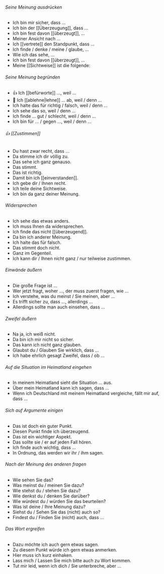 ###### Seine Meinung ausdrücken
- Ich bin mir sicher, dass ...
- Ich bin der [[Überzeugung]], dass ...
- Ich bin fest davon [[überzeugt]], ...
- Meiner Ansicht nach ...
- Ich [[vertrete]] den Standpunkt, dass ...
- Ich finde / denke / meine / glaube, ...
- Wie ich das sehe, ...
- Ich bin fest davon [[überzeugt]], ...
- Meine [[Sichtweise]] ist die folgende:

###### Seine Meinung begründen
- 👍 Ich [[befürworte]] ..., weil ...
- 🙅 Ich [[ablehne|lehne]] ... ab, weil / denn ...
- Ich halte das für richtig / falsch, weil / denn ...
- Ich sehe das so, weil / denn ...
- Ich finde ... gut / schlecht, weil / denn ...
- Ich bin für ... / gegen ..., weil / denn ...


###### 👍 [[Zustimmen]]
- Du hast zwar recht, dass ...
- Da stimme ich dir völlig zu.
- Das sehe ich ganz genauso.
- Das stimmt.
- Das ist richtig.
- Damit bin ich [[einverstanden]].
- Ich gebe dir / Ihnen recht.
- Ich teile deine Sichtweise.
- Ich bin da ganz deiner Meinung.

###### Widersprechen
- Ich sehe das etwas anders.
- Ich muss Ihnen da widersprechen.
- Ich finde das nicht [[überzeugend]].
- Da bin ich anderer Meinung.
- Ich halte das für falsch.
- Das stimmt doch nicht.
- Ganz im Gegenteil.
- Ich kann dir / Ihnen nicht ganz / nur teilweise zustimmen.

###### Einwände äußern
- Die große Frage ist ...
- Wer jetzt fragt, woher ..., der muss zuerst fragen, wie ...
- Ich verstehe, was du meinst / Sie meinen, aber ...
- Es trifft sicher zu, dass ..., allerdings ...
- Allerdings sollte man auch einsehen, dass ...

###### Zweifel äußern
- Na ja, ich weiß nicht.
- Da bin ich mir nicht so sicher.
- Das kann ich nicht ganz glauben.
- Glaubst du / Glauben Sie wirklich, dass ...
- Ich habe ehrlich gesagt Zweifel, dass / ob ...

###### Auf die Situation im Heimatland eingehen
- In meinem Heimatland sieht die Situation ... aus.
- Über mein Heimatland kann ich sagen, dass ...
- Wenn ich Deutschland mit meinem Heimatland vergleiche, fällt mir auf, dass ...

###### Sich auf Argumente einigen
- Das ist doch ein guter Punkt.
- Diesen Punkt finde ich überzeugend.
- Das ist ein wichtiger Aspekt.
- Das sollte sie / er auf jeden Fall hören.
- Ich finde auch wichtig, dass ...
- In Ordnung, das werden wir ihr / ihm sagen.

###### Nach der Meinung des anderen fragen
- Wie sehen Sie das?
- Was meinst du / meinen Sie dazu?
- Wie stehst du / stehen Sie dazu?
- Wie denkst du / denken Sie darüber?
- Wie würdest du / würden Sie das beurteilen?
- Was ist deine / Ihre Meinung dazu?
- Siehst du / Sehen Sie das (nicht) auch so?
- Findest du / Finden Sie (nicht) auch, dass ...

###### Das Wort ergreifen
- Dazu möchte ich auch gern etwas sagen.
- Zu diesem Punkt würde ich gern etwas anmerken.
- Hier muss ich kurz einhaken.
- Lass mich / Lassen Sie mich bitte auch zu Wort kommen.
- Tut mir leid, wenn ich dich / Sie unterbreche, aber ...